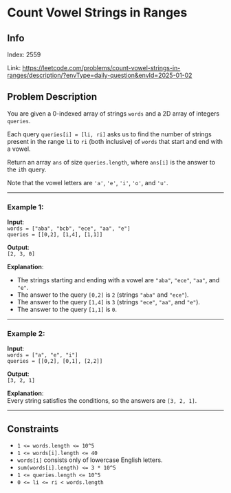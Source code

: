 # Count Vowel Strings in Ranges

## Info
Index: 2559

Link: https://leetcode.com/problems/count-vowel-strings-in-ranges/description/?envType=daily-question&envId=2025-01-02

## Problem Description
You are given a 0-indexed array of strings `words` and a 2D array of integers `queries`.

Each query `queries[i] = [li, ri]` asks us to find the number of strings present in the range `li` to `ri` (both inclusive) of `words` that start and end with a vowel.

Return an array `ans` of size `queries.length`, where `ans[i]` is the answer to the `i`th query.

Note that the vowel letters are `'a'`, `'e'`, `'i'`, `'o'`, and `'u'`.

---

### Example 1:
**Input**:  
`words = ["aba", "bcb", "ece", "aa", "e"]`  
`queries = [[0,2], [1,4], [1,1]]`  

**Output**:  
`[2, 3, 0]`

**Explanation**:  
- The strings starting and ending with a vowel are `"aba"`, `"ece"`, `"aa"`, and `"e"`.  
- The answer to the query `[0,2]` is `2` (strings `"aba"` and `"ece"`).  
- The answer to the query `[1,4]` is `3` (strings `"ece"`, `"aa"`, and `"e"`).  
- The answer to the query `[1,1]` is `0`.

---

### Example 2:
**Input**:  
`words = ["a", "e", "i"]`  
`queries = [[0,2], [0,1], [2,2]]`  

**Output**:  
`[3, 2, 1]`

**Explanation**:  
Every string satisfies the conditions, so the answers are `[3, 2, 1]`.

---

## Constraints
- `1 <= words.length <= 10^5`
- `1 <= words[i].length <= 40`
- `words[i]` consists only of lowercase English letters.
- `sum(words[i].length) <= 3 * 10^5`
- `1 <= queries.length <= 10^5`
- `0 <= li <= ri < words.length`
